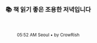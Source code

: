 <div align="center">

<br>

### 📚 책 읽기 좋은 조용한 저녁입니다

<br>

<sub>05:52 AM Seoul • by CrowRish</sub>

</div>